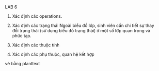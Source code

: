 LAB 6

1. Xác định các operations.

2. Xác định các trạng thái
Ngoài biểu đồ lớp, sinh viên cần chi tiết sự thay đổi trạng thái (sử dụng biểu đồ trạng thái) ở một số lớp quan trọng và phức tạp.

3. Xác định các thuộc tính

4. Xác định các phụ thuộc, quan hệ kết hợp

vẽ bằng planttext
